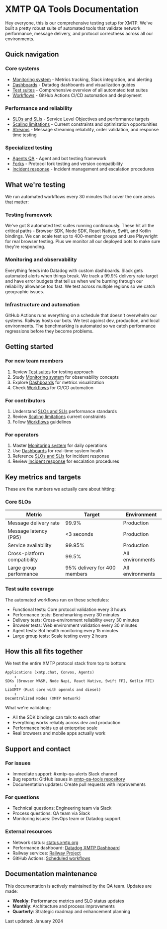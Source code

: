 # XMTP QA Tools Documentation

Hey everyone, this is our comprehensive testing setup for XMTP. We've built a pretty robust suite of automated tools that validate network performance, message delivery, and protocol correctness across all our environments.

## Quick navigation

### Core systems
- [Monitoring system](./monitoring.md) - Metrics tracking, Slack integration, and alerting
- [Dashboards](./dashboards.md) - Datadog dashboards and visualization guides
- [Test suites](./test-suites.md) - Comprehensive overview of all automated test suites
- [Workflows](./workflows.md) - GitHub Actions CI/CD automation and deployment

### Performance and reliability
- [SLOs and SLIs](./slos-slis.md) - Service Level Objectives and performance targets
- [Scaling limitations](./scaling-limitations.md) - Current constraints and optimization opportunities
- [Streams](./streams.md) - Message streaming reliability, order validation, and response time testing

### Specialized testing
- [Agents QA](./agents-qa.md) - Agent and bot testing framework
- [Forks](./forks.md) - Protocol fork testing and version compatibility
- [Incident response](./incident-response.md) - Incident management and escalation procedures



## What we're testing

We run automated workflows every 30 minutes that cover the core areas that matter:

### Testing framework
We've got 8 automated test suites running continuously. These hit all the critical paths - Browser SDK, Node SDK, React Native, Swift, and Kotlin bindings. We can scale test up to 400-member groups and use Playwright for real browser testing. Plus we monitor all our deployed bots to make sure they're responding.

### Monitoring and observability  
Everything feeds into Datadog with custom dashboards. Slack gets automated alerts when things break. We track a 99.9% delivery rate target and have error budgets that tell us when we're burning through our reliability allowance too fast. We test across multiple regions so we catch geographic issues.

### Infrastructure and automation
GitHub Actions runs everything on a schedule that doesn't overwhelm our systems. Railway hosts our bots. We test against dev, production, and local environments. The benchmarking is automated so we catch performance regressions before they become problems.

## Getting started

### For new team members
1. Review [Test suites](./test-suites.md) for testing approach
2. Study [Monitoring system](./monitoring.md) for observability concepts
3. Explore [Dashboards](./dashboards.md) for metrics visualization
4. Check [Workflows](./workflows.md) for CI/CD automation

### For contributors
1. Understand [SLOs and SLIs](./slos-slis.md) performance standards
2. Review [Scaling limitations](./scaling-limitations.md) current constraints
3. Follow [Workflows](./workflows.md) guidelines

### For operators
1. Master [Monitoring system](./monitoring.md) for daily operations
2. Use [Dashboards](./dashboards.md) for real-time system health
3. Reference [SLOs and SLIs](./slos-slis.md) for incident response
4. Review [Incident response](./incident-response.md) for escalation procedures

## Key metrics and targets

These are the numbers we actually care about hitting:

### Core SLOs
| Metric | Target | Environment |
|--------|--------|-------------|
| Message delivery rate | 99.9% | Production |
| Message latency (P95) | <3 seconds | Production |
| Service availability | 99.95% | Production |
| Cross-platform compatibility | 99.5% | All environments |
| Large group performance | 95% delivery for 400 members | All environments |

### Test suite coverage
The automated workflows run on these schedules:
- Functional tests: Core protocol validation every 3 hours
- Performance tests: Benchmarking every 30 minutes  
- Delivery tests: Cross-environment reliability every 30 minutes
- Browser tests: Web environment validation every 30 minutes
- Agent tests: Bot health monitoring every 15 minutes
- Large group tests: Scale testing every 2 hours

## How this all fits together

We test the entire XMTP protocol stack from top to bottom:

```
Applications (xmtp.chat, Convos, Agents)
    ↕
SDKs (Browser WASM, Node Napi, React Native, Swift FFI, Kotlin FFI)
    ↕
LibXMTP (Rust core with openmls and diesel)
    ↕
Decentralized Nodes (XMTP Network)
```

What we're validating:
- All the SDK bindings can talk to each other
- Everything works reliably across dev and production  
- Performance holds up at enterprise scale
- Real browsers and mobile apps actually work

## Support and contact

### For issues
- Immediate support: #xmtp-qa-alerts Slack channel
- Bug reports: GitHub issues in [xmtp-qa-tools repository](https://github.com/xmtp/xmtp-qa-tools)
- Documentation updates: Create pull requests with improvements

### For questions
- Technical questions: Engineering team via Slack
- Process questions: QA team via Slack  
- Monitoring issues: DevOps team or Datadog support

### External resources
- Network status: [status.xmtp.org](https://status.xmtp.org/)
- Performance dashboard: [Datadog XMTP Dashboard](https://app.datadoghq.com/dashboard/your-dashboard-id)
- Railway services: [Railway Project](https://railway.com/project/cc97c743-1be5-4ca3-a41d-0109e41ca1fd)
- GitHub Actions: [Scheduled workflows](https://github.com/xmtp/xmtp-qa-tools/actions?query=event:schedule)

## Documentation maintenance

This documentation is actively maintained by the QA team. Updates are made:
- **Weekly**: Performance metrics and SLO status updates
- **Monthly**: Architecture and process improvements
- **Quarterly**: Strategic roadmap and enhancement planning

Last updated: January 2024